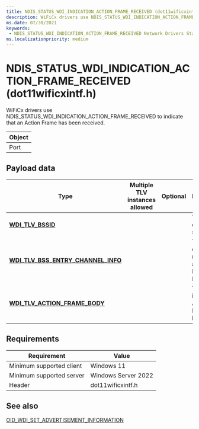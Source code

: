 ```yaml
---
title: NDIS_STATUS_WDI_INDICATION_ACTION_FRAME_RECEIVED (dot11wificxintf.h)
description: WiFiCx drivers use NDIS_STATUS_WDI_INDICATION_ACTION_FRAME_RECEIVED to indicate that an Action Frame has been received.
ms.date: 07/30/2021
keywords:
 - NDIS_STATUS_WDI_INDICATION_ACTION_FRAME_RECEIVED Network Drivers Starting with Windows Vista
ms.localizationpriority: medium
---
```


# NDIS\_STATUS\_WDI\_INDICATION\_ACTION\_FRAME\_RECEIVED (dot11wificxintf.h)


WiFiCx drivers use NDIS\_STATUS\_WDI\_INDICATION\_ACTION\_FRAME\_RECEIVED to indicate that an Action Frame has been received.

| Object |
|--------|
| Port   |

 

## Payload data


| Type                                                                               | Multiple TLV instances allowed | Optional | Description                                               |
|------------------------------------------------------------------------------------|--------------------------------|----------|-----------------------------------------------------------|
| [**WDI\_TLV\_BSSID**](./wdi-tlv-bssid.md)                                      |                                |          | The BSSID of the source.                                  |
| [**WDI\_TLV\_BSS\_ENTRY\_CHANNEL\_INFO**](./wdi-tlv-bss-entry-channel-info.md) |                                |          | The logical channel number and band ID for the BSS entry. |
| [**WDI\_TLV\_ACTION\_FRAME\_BODY**](./wdi-tlv-action-frame-body.md)            |                                |          | The incoming Action Frame body.                           |

 

## Requirements

|Requirement|Value|
|--- |--- |
|Minimum supported client|Windows 11|
|Minimum supported server|Windows Server 2022|
|Header|dot11wificxintf.h|

## See also


[OID\_WDI\_SET\_ADVERTISEMENT\_INFORMATION](oid-wdi-set-advertisement-information.md)

 

